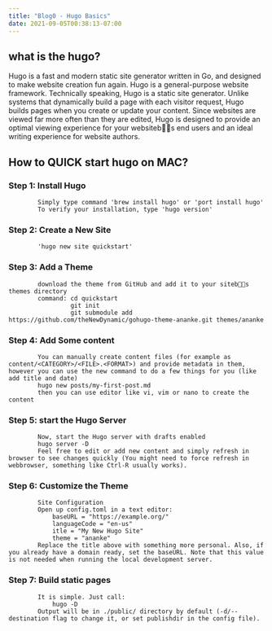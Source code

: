 ```yaml
---
title: "Blog0 - Hugo Basics"
date: 2021-09-05T00:38:13-07:00
---
```

## what is the hugo?
   Hugo is a fast and modern static site generator written in Go, and designed to make website creation fun again.
    Hugo is a general-purpose website framework. Technically speaking, Hugo is a static site generator. Unlike systems that dynamically build a page with each visitor request, Hugo builds pages when you create or update your content. Since websites are viewed far more often than they are edited, Hugo is designed to provide an optimal viewing experience for your websitebs end users and an ideal writing experience for website authors.
## How to QUICK start hugo on MAC?
   ### Step 1: Install Hugo        
            Simply type command 'brew install hugo' or 'port install hugo'
            To verify your installation, type 'hugo version'
   ### Step 2: Create a New Site
            'hugo new site quickstart'
   ### Step 3: Add a Theme
            download the theme from GitHub and add it to your sitebs themes directory
            command: cd quickstart
                     git init
                     git submodule add https://github.com/theNewDynamic/gohugo-theme-ananke.git themes/ananke
   ### Step 4: Add Some content
            You can manually create content files (for example as content/<CATEGORY>/<FILE>.<FORMAT>) and provide metadata in them, however you can use the new command to do a few things for you (like add title and date)
            hugo new posts/my-first-post.md
            then you can use editor like vi, vim or nano to create the content
   ### Step 5: start the Hugo Server
            Now, start the Hugo server with drafts enabled
            hugo server -D
            Feel free to edit or add new content and simply refresh in browser to see changes quickly (You might need to force refresh in webbrowser, something like Ctrl-R usually works).
   ### Step 6: Customize the Theme
            Site Configuration 
            Open up config.toml in a text editor:
                baseURL = "https://example.org/"
                languageCode = "en-us"
                itle = "My New Hugo Site"
                theme = "ananke"
            Replace the title above with something more personal. Also, if you already have a domain ready, set the baseURL. Note that this value is not needed when running the local development server.
   ### Step 7: Build static pages 
            It is simple. Just call:
                hugo -D
            Output will be in ./public/ directory by default (-d/--destination flag to change it, or set publishdir in the config file).

